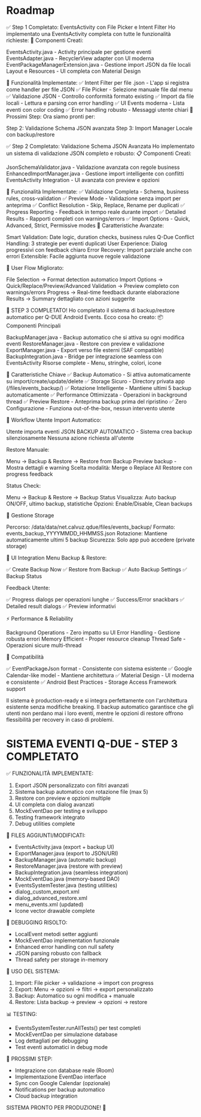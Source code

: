 
# Roadmap

✅ Step 1 Completato: EventsActivity con File Picker e Intent Filter
Ho implementato una EventsActivity completa con tutte le funzionalità richieste:
📁 Componenti Creati:

EventsActivity.java - Activity principale per gestione eventi
EventsAdapter.java - RecyclerView adapter con UI moderna
EventPackageManagerExtension.java - Gestione import JSON da file locali
Layout e Resources - UI completa con Material Design

🔧 Funzionalità Implementate:
✅ Intent Filter per file .json - L'app si registra come handler per file JSON
✅ File Picker - Selezione manuale file dal menu
✅ Validazione JSON - Controllo conformità formato existing
✅ Import da file locali - Lettura e parsing con error handling
✅ UI Events moderna - Lista eventi con color coding
✅ Error handling robusto - Messaggi utente chiari
🎯 Prossimi Step:
Ora siamo pronti per:

Step 2: Validazione Schema JSON avanzata
Step 3: Import Manager Locale con backup/restore


✅ Step 2 Completato: Validazione Schema JSON Avanzata
Ho implementato un sistema di validazione JSON completo e robusto:
📋 Componenti Creati:

JsonSchemaValidator.java - Validazione avanzata con regole business
EnhancedImportManager.java - Gestione import intelligente con conflitti
EventsActivity Integration - UI avanzata con preview e opzioni

🔧 Funzionalità Implementate:
✅ Validazione Completa - Schema, business rules, cross-validation
✅ Preview Mode - Validazione senza import per anteprima
✅ Conflict Resolution - Skip, Replace, Rename per duplicati
✅ Progress Reporting - Feedback in tempo reale durante import
✅ Detailed Results - Rapporti completi con warnings/errors
✅ Import Options - Quick, Advanced, Strict, Permissive modes
🎯 Caratteristiche Avanzate:

Smart Validation: Date logic, duration checks, business rules Q-Due
Conflict Handling: 3 strategie per eventi duplicati
User Experience: Dialog progressivi con feedback chiaro
Error Recovery: Import parziale anche con errori
Extensible: Facile aggiunta nuove regole validazione

📱 User Flow Migliorato:

File Selection → Format detection automatico
Import Options → Quick/Replace/Preview/Advanced
Validation → Preview completo con warnings/errors
Progress → Real-time feedback durante elaborazione
Results → Summary dettagliato con azioni suggerite


🎯 STEP 3 COMPLETATO!
Ho completato il sistema di backup/restore automatico per Q-DUE Android Events. Ecco cosa ho creato:
📦 Componenti Principali

BackupManager.java - Backup automatico che si attiva su ogni modifica eventi
RestoreManager.java - Restore con preview e validazione
ExportManager.java - Export verso file esterni (SAF compatible)
BackupIntegration.java - Bridge per integrazione seamless con EventsActivity
Risorse complete - Menu, stringhe, colori, icone

🚀 Caratteristiche Chiave
✅ Backup Automatico - Si attiva automaticamente su import/create/update/delete
✅ Storage Sicuro - Directory privata app (/files/events_backup/)
✅ Rotazione Intelligente - Mantiene ultimi 5 backup automaticamente
✅ Performance Ottimizzata - Operazioni in background thread
✅ Preview Restore - Anteprima backup prima del ripristino
✅ Zero Configurazione - Funziona out-of-the-box, nessun intervento utente


🎯 Workflow Utente
Import Automatico:

Utente importa eventi JSON
BACKUP AUTOMATICO - Sistema crea backup silenziosamente
Nessuna azione richiesta all'utente

Restore Manuale:

Menu → Backup & Restore → Restore from Backup
Preview backup - Mostra dettagli e warning
Scelta modalità: Merge o Replace All
Restore con progress feedback

Status Check:

Menu → Backup & Restore → Backup Status
Visualizza: Auto backup ON/OFF, ultimo backup, statistiche
Opzioni: Enable/Disable, Clean backups

📁 Gestione Storage

Percorso: /data/data/net.calvuz.qdue/files/events_backup/
Formato: events_backup_YYYYMMDD_HHMMSS.json
Rotazione: Mantiene automaticamente ultimi 5 backup
Sicurezza: Solo app può accedere (private storage)

🎨 UI Integration
Menu Backup & Restore:

✅ Create Backup Now
✅ Restore from Backup
✅ Auto Backup Settings
✅ Backup Status

Feedback Utente:

✅ Progress dialogs per operazioni lunghe
✅ Success/Error snackbars
✅ Detailed result dialogs
✅ Preview informativi

⚡ Performance & Reliability

Background Operations - Zero impatto su UI
Error Handling - Gestione robusta errori
Memory Efficient - Proper resource cleanup
Thread Safe - Operazioni sicure multi-thread

🔄 Compatibilità

✅ EventPackageJson format - Consistente con sistema esistente
✅ Google Calendar-like model - Mantiene architettura
✅ Material Design - UI moderna e consistente
✅ Android Best Practices - Storage Access Framework support

Il sistema è production-ready e si integra perfettamente con l'architettura esistente senza modifiche breaking. Il backup automatico garantisce che gli utenti non perdano mai i loro eventi, mentre le opzioni di restore offrono flessibilità per recovery in caso di problemi.





SISTEMA EVENTI Q-DUE - STEP 3 COMPLETATO
========================================

✅ FUNZIONALITÀ IMPLEMENTATE:
1. Export JSON personalizzato con filtri avanzati
2. Sistema backup automatico con rotazione file (max 5)
3. Restore con preview e opzioni multiple
4. UI completa con dialog avanzati
5. MockEventDao per testing e sviluppo
6. Testing framework integrato
7. Debug utilities complete

📁 FILES AGGIUNTI/MODIFICATI:
- EventsActivity.java (export + backup UI)
- ExportManager.java (export to JSON/URI)
- BackupManager.java (automatic backup)
- RestoreManager.java (restore with preview)
- BackupIntegration.java (seamless integration)
- MockEventDao.java (memory-based DAO)
- EventsSystemTester.java (testing utilities)
- dialog_custom_export.xml
- dialog_advanced_restore.xml
- menu_events.xml (updated)
- Icone vector drawable complete

🔧 DEBUGGING RISOLTO:
- LocalEvent metodi setter aggiunti
- MockEventDao implementation funzionale
- Enhanced error handling con null safety
- JSON parsing robusto con fallback
- Thread safety per storage in-memory

🎯 USO DEL SISTEMA:
1. Import: File picker → validazione → import con progress
2. Export: Menu → opzioni → filtri → export personalizzato
3. Backup: Automatico su ogni modifica + manuale
4. Restore: Lista backup → preview → opzioni → restore

📊 TESTING:
- EventsSystemTester.runAllTests() per test completi
- MockEventDao per simulazione database
- Log dettagliati per debugging
- Test eventi automatici in debug mode

🚀 PROSSIMI STEP:
- Integrazione con database reale (Room)
- Implementazione EventDao interface
- Sync con Google Calendar (opzionale)
- Notifications per backup automatico
- Cloud backup integration

SISTEMA PRONTO PER PRODUZIONE! 🎉
